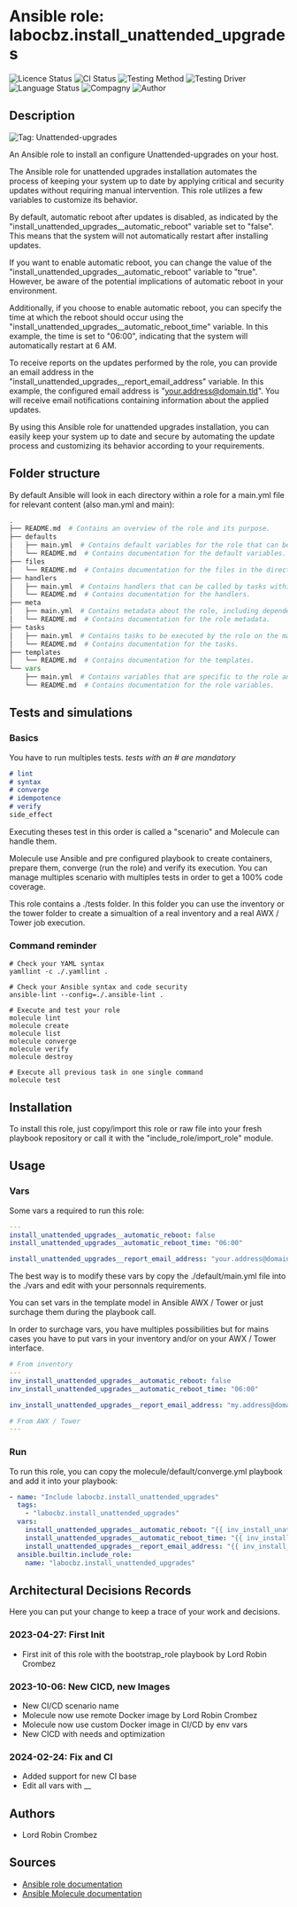 # Ansible role: labocbz.install_unattended_upgrades

![Licence Status](https://img.shields.io/badge/licence-MIT-brightgreen)
![CI Status](https://img.shields.io/badge/CI-success-brightgreen)
![Testing Method](https://img.shields.io/badge/Testing%20Method-Ansible%20Molecule-blueviolet)
![Testing Driver](https://img.shields.io/badge/Testing%20Driver-docker-blueviolet)
![Language Status](https://img.shields.io/badge/language-Ansible-red)
![Compagny](https://img.shields.io/badge/Compagny-Labo--CBZ-blue)
![Author](https://img.shields.io/badge/Author-Lord%20Robin%20Cbz-blue)

## Description

![Tag: Unattended-upgrades](https://img.shields.io/badge/Tech-Unattended--upgrades-orange)

An Ansible role to install an configure Unattended-upgrades on your host.


The Ansible role for unattended upgrades installation automates the process of keeping your system up to date by applying critical and security updates without requiring manual intervention. This role utilizes a few variables to customize its behavior.

By default, automatic reboot after updates is disabled, as indicated by the "install_unattended_upgrades__automatic_reboot" variable set to "false". This means that the system will not automatically restart after installing updates.

If you want to enable automatic reboot, you can change the value of the "install_unattended_upgrades__automatic_reboot" variable to "true". However, be aware of the potential implications of automatic reboot in your environment.

Additionally, if you choose to enable automatic reboot, you can specify the time at which the reboot should occur using the "install_unattended_upgrades__automatic_reboot_time" variable. In this example, the time is set to "06:00", indicating that the system will automatically restart at 6 AM.

To receive reports on the updates performed by the role, you can provide an email address in the "install_unattended_upgrades__report_email_address" variable. In this example, the configured email address is "your.address@domain.tld". You will receive email notifications containing information about the applied updates.

By using this Ansible role for unattended upgrades installation, you can easily keep your system up to date and secure by automating the update process and customizing its behavior according to your requirements.

## Folder structure

By default Ansible will look in each directory within a role for a main.yml file for relevant content (also man.yml and main):

```PYTHON
.
├── README.md  # Contains an overview of the role and its purpose.
├── defaults
│   ├── main.yml  # Contains default variables for the role that can be overridden by users.
│   └── README.md  # Contains documentation for the default variables.
├── files
│   └── README.md  # Contains documentation for the files in the directory.
├── handlers
│   ├── main.yml  # Contains handlers that can be called by tasks within the role.
│   └── README.md  # Contains documentation for the handlers.
├── meta
│   ├── main.yml  # Contains metadata about the role, including dependencies and supported platforms.
│   └── README.md  # Contains documentation for the role metadata.
├── tasks
│   ├── main.yml  # Contains tasks to be executed by the role on the managed nodes.
│   └── README.md  # Contains documentation for the tasks.
├── templates
│   └── README.md  # Contains documentation for the templates.
└── vars
    ├── main.yml  # Contains variables that are specific to the role and are not meant to be overridden.
    └── README.md  # Contains documentation for the role variables.
```

## Tests and simulations

### Basics

You have to run multiples tests. *tests with an # are mandatory*

```MARKDOWN
# lint
# syntax
# converge
# idempotence
# verify
side_effect
```

Executing theses test in this order is called a "scenario" and Molecule can handle them.

Molecule use Ansible and pre configured playbook to create containers, prepare them, converge (run the role) and verify its execution.
You can manage multiples scenario with multiples tests in order to get a 100% code coverage.

This role contains a ./tests folder. In this folder you can use the inventory or the tower folder to create a simualtion of a real inventory and a real AWX / Tower job execution.

### Command reminder

```SHELL
# Check your YAML syntax
yamllint -c ./.yamllint .

# Check your Ansible syntax and code security
ansible-lint --config=./.ansible-lint .

# Execute and test your role
molecule lint
molecule create
molecule list
molecule converge
molecule verify
molecule destroy

# Execute all previous task in one single command
molecule test
```

## Installation

To install this role, just copy/import this role or raw file into your fresh playbook repository or call it with the "include_role/import_role" module.

## Usage

### Vars

Some vars a required to run this role:

```YAML
---
install_unattended_upgrades__automatic_reboot: false
install_unattended_upgrades__automatic_reboot_time: "06:00"

install_unattended_upgrades__report_email_address: "your.address@domain.tld"

```

The best way is to modify these vars by copy the ./default/main.yml file into the ./vars and edit with your personnals requirements.

You can set vars in the template model in Ansible AWX / Tower or just surchage them during the playbook call.

In order to surchage vars, you have multiples possibilities but for mains cases you have to put vars in your inventory and/or on your AWX / Tower interface.

```YAML
# From inventory
---
inv_install_unattended_upgrades__automatic_reboot: false
inv_install_unattended_upgrades__automatic_reboot_time: "06:00"

inv_install_unattended_upgrades__report_email_address: "my.address@domain.tld"

```

```YAML
# From AWX / Tower
---

```

### Run

To run this role, you can copy the molecule/default/converge.yml playbook and add it into your playbook:

```YAML
- name: "Include labocbz.install_unattended_upgrades"
  tags:
    - "labocbz.install_unattended_upgrades"
  vars:
    install_unattended_upgrades__automatic_reboot: "{{ inv_install_unattended_upgrades__automatic_reboot }}"
    install_unattended_upgrades__automatic_reboot_time: "{{ inv_install_unattended_upgrades__automatic_reboot_time }}"
    install_unattended_upgrades__report_email_address: "{{ inv_install_unattended_upgrades__report_email_address }}"
  ansible.builtin.include_role:
    name: "labocbz.install_unattended_upgrades"
```

## Architectural Decisions Records

Here you can put your change to keep a trace of your work and decisions.

### 2023-04-27: First Init

* First init of this role with the bootstrap_role playbook by Lord Robin Crombez

### 2023-10-06: New CICD, new Images

* New CI/CD scenario name
* Molecule now use remote Docker image by Lord Robin Crombez
* Molecule now use custom Docker image in CI/CD by env vars
* New CICD with needs and optimization

### 2024-02-24: Fix and CI

* Added support for new CI base
* Edit all vars with __

## Authors

* Lord Robin Crombez

## Sources

* [Ansible role documentation](https://docs.ansible.com/ansible/latest/playbook_guide/playbooks_reuse_roles.html)
* [Ansible Molecule documentation](https://molecule.readthedocs.io/)
